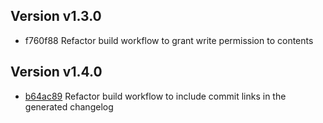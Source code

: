 ## Version v1.3.0
* f760f88 Refactor build workflow to grant write permission to contents
## Version v1.4.0
* [b64ac89](https://github.com/dwesh163/API-ICT/commit/b64ac89b58431cc1cd2f3646f2f0ed921819f756) Refactor build workflow to include commit links in the generated changelog
